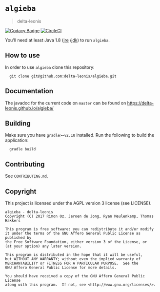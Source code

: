 # `algieba`
> delta-leonis

[![Codacy Badge](https://api.codacy.com/project/badge/Grade/fb040017069b489faf37ee1ef601906a)](https://www.codacy.com/app/delta-leonis/algieba?utm_source=github.com&utm_medium=referral&utm_content=delta-leonis/algieba&utm_campaign=badger)
[![CircleCI](https://circleci.com/gh/delta-leonis/algieba.svg?style=svg)](https://circleci.com/gh/delta-leonis/algieba)

You'll need at least Java 1.8 ([jre](https://www.java.com/download/)
/[jdk](http://www.oracle.com/technetwork/java/javase/downloads/index-jsp-138363.html)) 
to run `algieba`.

## How to use

In order to use `algieba` clone this repository:

```
  git clone git@github.com:delta-leonis/algieba.git
```

## Documentation

The javadoc for the current code on `master` can be found on https://delta-leonis.github.io/algieba/

## Building

Make sure you have `gradle>=v2.10` installed. Run the following to build the application:

```
  gradle build
```

## Contributing

See `CONTRIBUTING.md`.

## Copyright

This project is licensed under the AGPL version 3 license (see LICENSE).

```
algieba - delta-leonis
Copyright (C) 2017 Rimon Oz, Jeroen de Jong, Ryan Meulenkamp, Thomas Hakkers

This program is free software: you can redistribute it and/or modify
it under the terms of the GNU Affero General Public License as published by
the Free Software Foundation, either version 3 of the License, or
(at your option) any later version.

This program is distributed in the hope that it will be useful,
but WITHOUT ANY WARRANTY; without even the implied warranty of
MERCHANTABILITY or FITNESS FOR A PARTICULAR PURPOSE.  See the
GNU Affero General Public License for more details.

You should have received a copy of the GNU Affero General Public License
along with this program.  If not, see <http://www.gnu.org/licenses/>.
```
